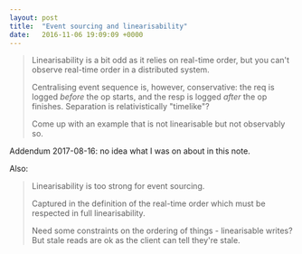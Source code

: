 ```yaml
---
layout: post
title:  "Event sourcing and linearisability"
date:   2016-11-06 19:09:09 +0000
---
```


> Linearisability is a bit odd as it relies on real-time order, but you can't
> observe real-time order in a distributed system.
>
> Centralising event sequence is, however, conservative: the req is logged
> _before_ the op starts, and the resp is logged _after_ the op finishes.
> Separation is relativistically "timelike"?
>
> Come up with an example that is not linearisable but not observably so.

Addendum 2017-08-16: no idea what I was on about in this note.

Also:

> Linearisability is too strong for event sourcing.
>
> Captured in the definition of the real-time order which must be respected in
> full linearisability.
>
> Need some constraints on the ordering of things - linearisable writes? But
> stale reads are ok as the client can tell they're stale.


